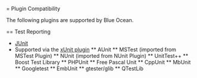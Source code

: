 = Plugin Compatibility

The following plugins are supported by Blue Ocean.

== Test Reporting

* [JUnit](https://www.google.com.au/webhp?sourceid=chrome-instant&ion=1&espv=2&ie=UTF-8#q=junit%20plugin)
* Supported via the [xUnit plugin](https://wiki.jenkins-ci.org/display/JENKINS/xUnit+Plugin)
** AUnit 
** MSTest (imported from MSTest Plugin)
** NUnit (imported from NUnit Plugin)
** UnitTest++ 
** Boost Test Library
** PHPUnit
** Free Pascal Unit
** CppUnit
** MbUnit
** Googletest
** EmbUnit
** gtester/glib
** QTestLib


